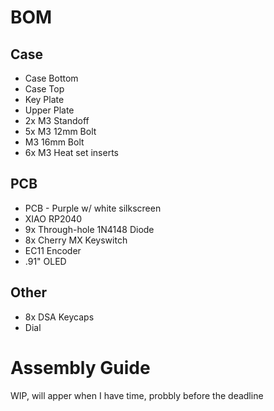 # BOM
## Case
- Case Bottom
- Case Top
- Key Plate
- Upper Plate
- 2x M3 Standoff
- 5x M3 12mm Bolt
- M3 16mm Bolt
- 6x M3 Heat set inserts
## PCB
- PCB - Purple w/ white silkscreen
- XIAO RP2040
- 9x Through-hole 1N4148 Diode
- 8x Cherry MX Keyswitch
- EC11 Encoder
- .91" OLED
## Other
- 8x DSA Keycaps
- Dial

# Assembly Guide
WIP, will apper when I have time, probbly before the deadline